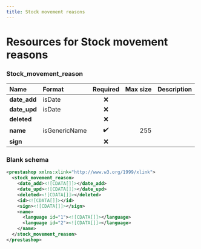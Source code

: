 ```yaml
---
title: Stock movement reasons
---
```


# Resources for Stock movement reasons

### Stock_movement_reason

|     Name     |    Format     | Required | Max size | Description |
| :----------- | :------------ | :------: | -------: | :---------- |
| **date_add** | isDate        | ❌        |          |             |
| **date_upd** | isDate        | ❌        |          |             |
| **deleted**  |               | ❌        |          |             |
| **name**     | isGenericName | ✔️       | 255      |             |
| **sign**     |               | ❌        |          |             |


### Blank schema

```xml
<prestashop xmlns:xlink="http://www.w3.org/1999/xlink">
  <stock_movement_reason>
    <date_add><![CDATA[]]></date_add>
    <date_upd><![CDATA[]]></date_upd>
    <deleted><![CDATA[]]></deleted>
    <id><![CDATA[]]></id>
    <sign><![CDATA[]]></sign>
    <name>
      <language id="1"><![CDATA[]]></language>
      <language id="2"><![CDATA[]]></language>
    </name>
  </stock_movement_reason>
</prestashop>
```

